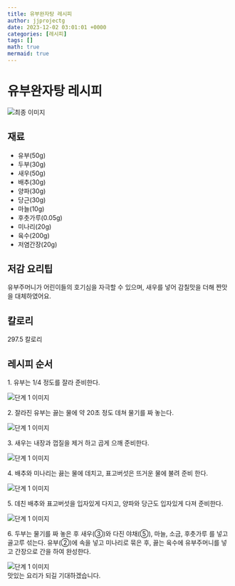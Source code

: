 ```yaml
---
title: 유부완자탕 레시피
author: jjprojectg
date: 2023-12-02 03:01:01 +0000
categories: [레시피]
tags: []
math: true
mermaid: true
---
```

<meta name="og:type" content="website"/>
<meta charset="UTF-8"/>
<div class="header">
  <h1>유부완자탕 레시피</h1>
</div>

<div class="container my-4">
  <div class="row">
    <div class="col-12 col-md-6">
      <div class="recipe-image">
        <img src="http://www.foodsafetykorea.go.kr/uploadimg/cook/10_00437_2.png" class="step-image" alt="최종 이미지"/>
      </div>
    </div>
    <div class="col-12 col-md-6">
      <div class="ingredients">
        <h2>재료</h2>
        <ul class="card">
          <li> 유부(50g) </li>
          <li>  두부(30g) </li>
          <li>  새우(50g) </li>
          <li>  배추(30g) </li>
          <li> 양파(30g) </li>
          <li>  당근(30g) </li>
          <li>  마늘(10g) </li>
          <li> 후춧가루(0.05g) </li>
          <li>  미나리(20g) </li>
          <li>  육수(200g) </li>
          <li>  저염간장(20g) </li>
</ul>
      </div>
    </div>
    <div class="col-12 col-md-6">
      <div class="ingredients">
        <h2>저감 요리팁</h2>
        <div class="card"> 
          <p>
            유부주머니가 어린이들의 호기심을 자극할 수 있으며, 새우를 넣어 감칠맛을 더해 짠맛을 대체하였어요.
          </p>
        </div>
      </div>
      <div class="ingredients">
        <h2>칼로리</h2>
        <div class="card"> 
          <p>
            297.5 칼로리
          </p>
        </div>
      </div>
    </div>
  </div>

  <h2 class="my-4">레시피 순서</h2>
  <div class="card recipe-card">
    <div class="card-body recipe-step">
      <p class="card-text step-description">1. 유부는 1/4 정도를 잘라 준비한다.</p>
      <img src="http://www.foodsafetykorea.go.kr/uploadimg/cook/20_00437_1.png" alt="단계 1 이미지" class="step-image"/>
    </div>
  </div>
  <div class="card recipe-card">
    <div class="card-body recipe-step">
      <p class="card-text step-description">2. 잘라진 유부는 끓는 물에 약 20초 정도
데쳐 물기를 짜 놓는다.</p>
      <img src="http://www.foodsafetykorea.go.kr/uploadimg/cook/20_00437_2.png" alt="단계 1 이미지" class="step-image"/>
    </div>
  </div>
  <div class="card recipe-card">
    <div class="card-body recipe-step">
      <p class="card-text step-description">3. 새우는 내장과 껍질을 제거 하고 곱게
으깨 준비한다.</p>
      <img src="http://www.foodsafetykorea.go.kr/uploadimg/cook/20_00437_3.png" alt="단계 1 이미지" class="step-image"/>
    </div>
  </div>
  <div class="card recipe-card">
    <div class="card-body recipe-step">
      <p class="card-text step-description">4. 배추와 미나리는 끓는 물에 데치고,
표고버섯은 뜨거운 물에 불려 준비
한다.</p>
      <img src="http://www.foodsafetykorea.go.kr/uploadimg/cook/20_00437_4.png" alt="단계 1 이미지" class="step-image"/>
    </div>
  </div>
  <div class="card recipe-card">
    <div class="card-body recipe-step">
      <p class="card-text step-description">5. 데친 배추와 표고버섯을 입자있게
다지고, 양파와 당근도 입자있게 다져
준비한다.</p>
      <img src="http://www.foodsafetykorea.go.kr/uploadimg/cook/20_00437_5.png" alt="단계 1 이미지" class="step-image"/>
    </div>
  </div>
  <div class="card recipe-card">
    <div class="card-body recipe-step">
      <p class="card-text step-description">6. 두부는 물기를 짜 놓은 후 새우(③)와
다진 야채(⑤), 마늘, 소금, 후춧가루
를 넣고 골고루 섞는다. 유부(②)에
속을 넣고 미나리로 묶은 후, 끓는
육수에 유부주머니를 넣고 간장으로
간을 하여 완성한다.</p>
      <img src="http://www.foodsafetykorea.go.kr/uploadimg/cook/20_00437_6.png" alt="단계 1 이미지" class="step-image"/>
    </div>
  </div>

</div>
맛있는 요리가 되길 기대하겠습니다.
